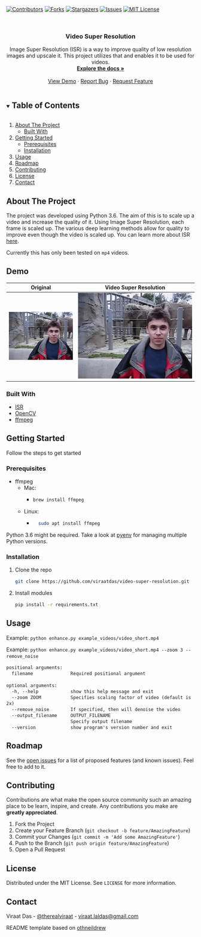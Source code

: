[![Contributors][contributors-shield]][contributors-url]
[![Forks][forks-shield]][forks-url]
[![Stargazers][stars-shield]][stars-url]
[![Issues][issues-shield]][issues-url]
[![MIT License][license-shield]][license-url]



<!-- PROJECT LOGO -->
<br />
<p align="center">
  <a href="https://github.com/viraatdas/video-super-resolution">
  </a>
  <h3 align="center">Video Super Resolution</h3>
  <p align="center">
    Image Super Resolution (ISR) is a way to improve quality of low resolution images and upscale it. This project utilizes that and enables it to be used for videos. 
    <br />
    <a href="https://github.com/viraatdas/video-super-resolution"><strong>Explore the docs »</strong></a>
    <br />
    <br />
    <a href="https://github.com/viraatdas/video-super-resolution#demo">View Demo</a>
    ·
    <a href="https://github.com/viraatdas/video-super-resolution/issues">Report Bug</a>
    ·
    <a href="https://github.com/viraatdas/video-super-resolution/issues">Request Feature</a>
  </p>
</p>



<!-- TABLE OF CONTENTS -->
<details open="open">
  <summary><h2 style="display: inline-block">Table of Contents</h2></summary>
  <ol>
    <li>
      <a href="#about-the-project">About The Project</a>
      <ul>
        <li><a href="#built-with">Built With</a></li>
      </ul>
    </li>
    <li>
      <a href="#getting-started">Getting Started</a>
      <ul>
        <li><a href="#prerequisites">Prerequisites</a></li>
        <li><a href="#installation">Installation</a></li>
      </ul>
    </li>
    <li><a href="#usage">Usage</a></li>
    <li><a href="#roadmap">Roadmap</a></li>
    <li><a href="#contributing">Contributing</a></li>
    <li><a href="#license">License</a></li>
    <li><a href="#contact">Contact</a></li>
  
  </ol>
</details>



<!-- ABOUT THE PROJECT -->
## About The Project

The project was developed using Python 3.6. The aim of this is to scale up a video and increase the quality of it. Using Image Super Resolution, each frame is scaled up. The various deep learning methods allow for quality to improve even though the video is scaled up. You can learn more about ISR [here](https://github.com/idealo/image-super-resolution).

Currently this has only been tested on `mp4` videos.

## Demo
Original                   |  Video Super Resolution
:-------------------------:|:-------------------------:
![](assets/scaled_down.gif)  |  ![](assets/scaled_up.gif)

### Built With

* [ISR](https://github.com/idealo/image-super-resolution)
* [OpenCV](https://github.com/opencv/opencv)
* [ffmpeg](https://ffmpeg.org/ffmpeg.html)



<!-- GETTING STARTED -->
## Getting Started

Follow the steps to get started 


### Prerequisites

* ffmpeg 
  - Mac: 
    - ```sh
      brew install ffmpeg
      ```
  - Linux: 
    - ```sh
        sudo apt install ffmpeg
        ```
Python 3.6 might be required. Take a look at [pyenv](https://github.com/pyenv/pyenv) for managing multiple Python versions. 

### Installation

1. Clone the repo
   ```sh
   git clone https://github.com/viraatdas/video-super-resolution.git
   ```
2. Install modules
   ```sh
   pip install -r requirements.txt
   ```



<!-- USAGE EXAMPLES -->
## Usage
Example: `python enhance.py example_videos/video_short.mp4`

Example: `python enhance.py example_videos/video_short.mp4 --zoom 3 --remove_noise` 

```
positional arguments:
  filename              Required positional argument

optional arguments:
  -h, --help            show this help message and exit
  --zoom ZOOM           Specifies scaling factor of video (default is 2x)
  --remove_noise        If specified, then will denoise the video
  --output_filename     OUTPUT_FILENAME
                        Specify output filename
  --version             show program's version number and exit
```


<!-- ROADMAP -->
## Roadmap

See the [open issues](https://github.com/viraatdas/video-super-resolution/issues) for a list of proposed features (and known issues). Feel free to add to it. 



<!-- CONTRIBUTING -->
## Contributing

Contributions are what make the open source community such an amazing place to be learn, inspire, and create. Any contributions you make are **greatly appreciated**.

1. Fork the Project
2. Create your Feature Branch (`git checkout -b feature/AmazingFeature`)
3. Commit your Changes (`git commit -m 'Add some AmazingFeature'`)
4. Push to the Branch (`git push origin feature/AmazingFeature`)
5. Open a Pull Request



<!-- LICENSE -->
## License

Distributed under the MIT License. See `LICENSE` for more information.



<!-- CONTACT -->
## Contact

Viraat Das - [@therealviraat](https://twitter.com/therealviraat) - viraat.laldas@gmail.com

README template based on [othneildrew](https://github.com/othneildrew/Best-README-Template)


<!-- MARKDOWN LINKS & IMAGES -->
<!-- https://www.markdownguide.org/basic-syntax/#reference-style-links -->
[contributors-shield]: https://img.shields.io/github/contributors/viraatdas/video-super-resolution.svg?style=for-the-badge
[contributors-url]: https://github.com/viraatdas/video-super-resolution/graphs/contributors
[forks-shield]: https://img.shields.io/github/forks/viraatdas/video-super-resolution.svg?style=for-the-badge
[forks-url]: https://github.com/viraatdas/video-super-resolution/network/members
[stars-shield]: https://img.shields.io/github/stars/viraatdas/video-super-resolution.svg?style=for-the-badge
[stars-url]: https://github.com/viraatdas/video-super-resolution/stargazers
[issues-shield]: https://img.shields.io/github/issues/viraatdas/video-super-resolution.svg?style=for-the-badge
[issues-url]: https://github.com/viraatdas/video-super-resolution/issues
[license-shield]: https://img.shields.io/github/license/viraatdas/video-super-resolution.svg?style=for-the-badge
[license-url]: https://github.com/viraatdas/video-super-resolution/blob/master/LICENSE.txt
[linkedin-shield]: https://img.shields.io/badge/-LinkedIn-black.svg?style=for-the-badge&logo=linkedin&colorB=555
[linkedin-url]: https://linkedin.com/in/viraatdas

